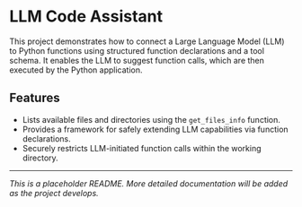 # LLM Code Assistant

This project demonstrates how to connect a Large Language Model (LLM) to Python functions using structured function declarations and a tool schema. It enables the LLM to suggest function calls, which are then executed by the Python application.

## Features

- Lists available files and directories using the `get_files_info` function.
- Provides a framework for safely extending LLM capabilities via function declarations.
- Securely restricts LLM-initiated function calls within the working directory.

---

_This is a placeholder README. More detailed documentation will be added as the project develops._
